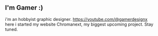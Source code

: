 ## I'm Gamer :)
i'm an hobbyist graphic designer. https://youtube.com/@gamerdesignx <br>
here i started my website Chromanext, my biggest upcoming project. Stay tuned.
<!--
Here are some ideas to get you started:

- 🔭 I’m currently working on ...
- 🌱 I’m currently learning ...
- 👯 I’m looking to collaborate on ...
- 🤔 I’m looking for help with ...
- 💬 Ask me about ...
- 📫 How to reach me: ...
- 😄 Pronouns: ...
- ⚡ Fun fact: ...

